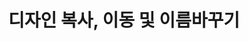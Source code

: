---
layout: default
title: 디자인 복사, 이동 및 이름바꾸기
nav_order: 11
permalink: /docs/assemblies/designs/copy_move_and_rename_design
parent: 디자인
grand_parent: 조립품
---
